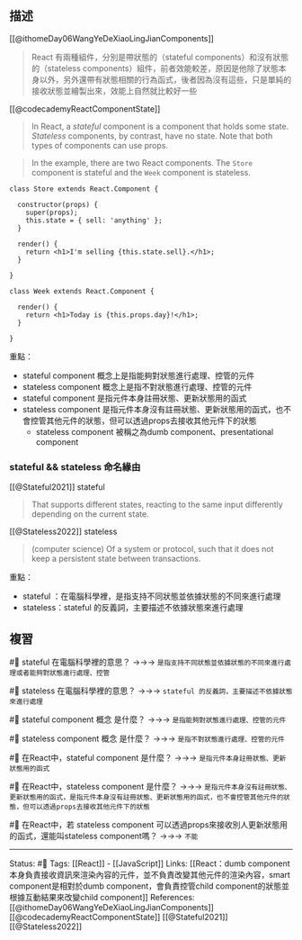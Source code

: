 ## 描述
[[@ithomeDay06WangYeDeXiaoLingJianComponents]]
> React 有兩種組件，分別是帶狀態的（stateful components）和沒有狀態的（stateless components）組件，前者效能較差，原因是他除了狀態本身以外，另外還帶有狀態相關的行為函式，後者因為沒有這些，只是單純的接收狀態並繪製出來，效能上自然就比較好一些


[[@codecademyReactComponentState]]
> In React, a _stateful_ component is a component that holds some state. _Stateless_ components, by contrast, have no state. Note that both types of components can use props.

> In the example, there are two React components. The `Store` component is stateful and the `Week` component is stateless.


```
class Store extends React.Component {

  constructor(props) {
    super(props);
    this.state = { sell: 'anything' };
  }

  render() {
    return <h1>I'm selling {this.state.sell}.</h1>;
  }

}

class Week extends React.Component {

  render() {
    return <h1>Today is {this.props.day}!</h1>;
  }

}
```


重點：
- stateful component 概念上是指能夠對狀態進行處理、控管的元件
- stateless component 概念上是指不對狀態進行處理、控管的元件
- stateful component 是指元件本身註冊狀態、更新狀態用的函式
- stateless component  是指元件本身沒有註冊狀態、更新狀態用的函式，也不會控管其他元件的狀態，但可以透過props去接收其他元件下的狀態
	- stateless component 被稱之為dumb component、presentational component



### stateful && stateless 命名緣由

[[@Stateful2021]] stateful
> That supports different states, reacting to the same input differently depending on the current state.

[[@Stateless2022]] stateless
>(computer science) Of a system or protocol, such that it does not keep a persistent state between transactions. 


重點：
- stateful ：在電腦科學裡，是指支持不同狀態並依據狀態的不同來進行處理
- stateless：stateful 的反義詞，主要描述不依據狀態來進行處理


## 複習

#🧠 stateful 在電腦科學裡的意思？ ->->-> `是指支持不同狀態並依據狀態的不同來進行處理或者能夠對狀態進行處理、控管`
<!--SR:!2022-10-13,30,248-->

#🧠 stateless 在電腦科學裡的意思？ ->->-> `stateful 的反義詞，主要描述不依據狀態來進行處理`
<!--SR:!2022-10-06,28,250-->

#🧠 stateful component 概念 是什麼？ ->->-> `是指能夠對狀態進行處理、控管的元件`
<!--SR:!2022-10-10,28,248-->

#🧠 stateless component 概念 是什麼？ ->->-> `是指不對狀態進行處理、控管的元件`
<!--SR:!2022-10-06,28,250-->

#🧠 在React中，stateful component 是什麼？ ->->-> `是指元件本身註冊狀態、更新狀態用的函式`
<!--SR:!2022-10-11,29,248-->

#🧠 在React中，stateless component 是什麼？   ->->-> `是指元件本身沒有註冊狀態、更新狀態用的函式，是指元件本身沒有註冊狀態、更新狀態用的函式，也不會控管其他元件的狀態，但可以透過props去接收其他元件下的狀態`
<!--SR:!2022-09-17,14,230-->

#🧠 在React中，若 stateless component 可以透過props來接收別人更新狀態用的函式，還能叫stateless component嗎？ ->->-> `不能`
<!--SR:!2022-10-15,31,248-->


---
Status: #🌱 
Tags:
[[React]] - [[JavaScript]]
Links:
[[React：dumb component 本身負責接收資訊來渲染內容的元件，並不負責改變其他元件的渲染內容，smart component是相對於dumb component，會負責控管child component的狀態並根據互動結果來改變child component]]
References:
[[@ithomeDay06WangYeDeXiaoLingJianComponents]]
[[@codecademyReactComponentState]]
[[@Stateful2021]]
[[@Stateless2022]]